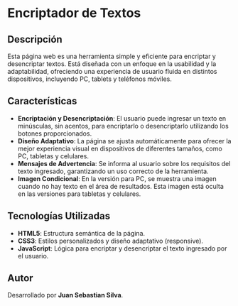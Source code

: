 # Encriptador de Textos

## Descripción

Esta página web es una herramienta simple y eficiente para encriptar y desencriptar textos. Está diseñada con un enfoque en la 
usabilidad y la adaptabilidad, ofreciendo una experiencia de usuario fluida en distintos dispositivos, incluyendo PC, tablets y teléfonos móviles.

## Características

- **Encriptación y Desencriptación**: El usuario puede ingresar un texto en minúsculas, sin acentos, para encriptarlo o desencriptarlo utilizando los botones proporcionados.
- **Diseño Adaptativo**: La página se ajusta automáticamente para ofrecer la mejor experiencia visual en dispositivos de diferentes tamaños, como PC, tabletas y celulares.
- **Mensajes de Advertencia**: Se informa al usuario sobre los requisitos del texto ingresado, garantizando un uso correcto de la herramienta.
- **Imagen Condicional**: En la versión para PC, se muestra una imagen cuando no hay texto en el área de resultados.
  Esta imagen está oculta en las versiones para tabletas y celulares.

## Tecnologías Utilizadas

- **HTML5**: Estructura semántica de la página.
- **CSS3**: Estilos personalizados y diseño adaptativo (responsive).
- **JavaScript**: Lógica para encriptar y desencriptar el texto ingresado por el usuario.

## Autor

Desarrollado por **Juan Sebastian Silva**.
